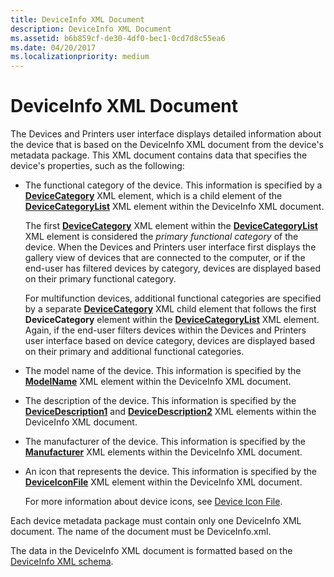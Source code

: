 ```yaml
---
title: DeviceInfo XML Document
description: DeviceInfo XML Document
ms.assetid: b6b859cf-de30-4df0-bec1-0cd7d8c55ea6
ms.date: 04/20/2017
ms.localizationpriority: medium
---
```


# DeviceInfo XML Document


The Devices and Printers user interface displays detailed information about the device that is based on the DeviceInfo XML document from the device's metadata package. This XML document contains data that specifies the device's properties, such as the following:

-   The functional category of the device. This information is specified by a [**DeviceCategory**](https://docs.microsoft.com/previous-versions/windows/hardware/metadata/ff541101(v=vs.85)) XML element, which is a child element of the [**DeviceCategoryList**](https://docs.microsoft.com/previous-versions/windows/hardware/metadata/ff541102(v=vs.85)) XML element within the DeviceInfo XML document.

    The first [**DeviceCategory**](https://docs.microsoft.com/previous-versions/windows/hardware/metadata/ff541101(v=vs.85)) XML element within the [**DeviceCategoryList**](https://docs.microsoft.com/previous-versions/windows/hardware/metadata/ff541102(v=vs.85)) XML element is considered the *primary functional category* of the device. When the Devices and Printers user interface first displays the gallery view of devices that are connected to the computer, or if the end-user has filtered devices by category, devices are displayed based on their primary functional category.

    For multifunction devices, additional functional categories are specified by a separate [**DeviceCategory**](https://docs.microsoft.com/previous-versions/windows/hardware/metadata/ff541101(v=vs.85)) XML child element that follows the first **DeviceCategory** element within the [**DeviceCategoryList**](https://docs.microsoft.com/previous-versions/windows/hardware/metadata/ff541102(v=vs.85)) XML element. Again, if the end-user filters devices within the Devices and Printers user interface based on device category, devices are displayed based on their primary and additional functional categories.

-   The model name of the device. This information is specified by the [**ModelName**](https://docs.microsoft.com/previous-versions/windows/hardware/metadata/ff549311(v=vs.85)) XML element within the DeviceInfo XML document.

-   The description of the device. This information is specified by the [**DeviceDescription1**](https://docs.microsoft.com/previous-versions/windows/hardware/metadata/ff541105(v=vs.85)) and [**DeviceDescription2**](https://docs.microsoft.com/previous-versions/windows/hardware/metadata/ff541108(v=vs.85)) XML elements within the DeviceInfo XML document.

-   The manufacturer of the device. This information is specified by the [**Manufacturer**](https://docs.microsoft.com/previous-versions/windows/hardware/metadata/ff548710(v=vs.85)) XML elements within the DeviceInfo XML document.

-   An icon that represents the device. This information is specified by the [**DeviceIconFile**](https://docs.microsoft.com/previous-versions/windows/hardware/metadata/ff541123(v=vs.85)) XML element within the DeviceInfo XML document.

    For more information about device icons, see [Device Icon File](device-icon-file.md).

Each device metadata package must contain only one DeviceInfo XML document. The name of the document must be DeviceInfo.xml.

The data in the DeviceInfo XML document is formatted based on the [DeviceInfo XML schema](https://docs.microsoft.com/previous-versions/windows/hardware/metadata/ff541135(v=vs.85)).

 

 





